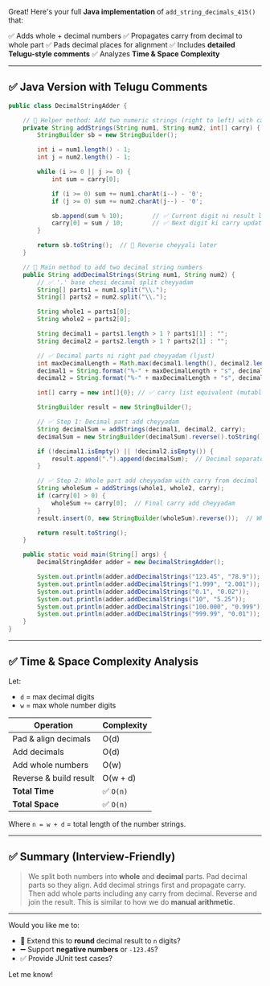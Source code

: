 

Great! Here's your full **Java implementation** of `add_string_decimals_415()` that:

✅ Adds whole + decimal numbers
✅ Propagates carry from decimal to whole part
✅ Pads decimal places for alignment
✅ Includes **detailed Telugu-style comments**
✅ Analyzes **Time & Space Complexity**

---

## ✅ Java Version with Telugu Comments

```java
public class DecimalStringAdder {

    // 🔹 Helper method: Add two numeric strings (right to left) with carry
    private String addStrings(String num1, String num2, int[] carry) {
        StringBuilder sb = new StringBuilder();

        int i = num1.length() - 1;
        int j = num2.length() - 1;

        while (i >= 0 || j >= 0) {
            int sum = carry[0];

            if (i >= 0) sum += num1.charAt(i--) - '0';
            if (j >= 0) sum += num2.charAt(j--) - '0';

            sb.append(sum % 10);        // ✅ Current digit ni result lo add cheyyadam
            carry[0] = sum / 10;        // ✅ Next digit ki carry update cheyyadam
        }

        return sb.toString();  // 🔁 Reverse cheyyali later
    }

    // 🔸 Main method to add two decimal string numbers
    public String addDecimalStrings(String num1, String num2) {
        // ✅ '.' base chesi decimal split cheyyadam
        String[] parts1 = num1.split("\\.");
        String[] parts2 = num2.split("\\.");

        String whole1 = parts1[0];
        String whole2 = parts2[0];

        String decimal1 = parts1.length > 1 ? parts1[1] : "";
        String decimal2 = parts2.length > 1 ? parts2[1] : "";

        // ✅ Decimal parts ni right pad cheyyadam (ljust)
        int maxDecimalLength = Math.max(decimal1.length(), decimal2.length());
        decimal1 = String.format("%-" + maxDecimalLength + "s", decimal1).replace(' ', '0');
        decimal2 = String.format("%-" + maxDecimalLength + "s", decimal2).replace(' ', '0');

        int[] carry = new int[]{0}; // ✅ carry list equivalent (mutable)

        StringBuilder result = new StringBuilder();

        // ✅ Step 1: Decimal part add cheyyadam
        String decimalSum = addStrings(decimal1, decimal2, carry);
        decimalSum = new StringBuilder(decimalSum).reverse().toString();  // Reverse LSB → MSB

        if (!decimal1.isEmpty() || !decimal2.isEmpty()) {
            result.append(".").append(decimalSum);  // Decimal separator and digits
        }

        // ✅ Step 2: Whole part add cheyyadam with carry from decimal
        String wholeSum = addStrings(whole1, whole2, carry);
        if (carry[0] > 0) {
            wholeSum += carry[0];  // Final carry add cheyyadam
        }
        result.insert(0, new StringBuilder(wholeSum).reverse());  // Whole part front lo add cheyyadam

        return result.toString();
    }

    public static void main(String[] args) {
        DecimalStringAdder adder = new DecimalStringAdder();

        System.out.println(adder.addDecimalStrings("123.45", "78.9"));     // 202.35
        System.out.println(adder.addDecimalStrings("1.999", "2.001"));     // 4
        System.out.println(adder.addDecimalStrings("0.1", "0.02"));        // 0.12
        System.out.println(adder.addDecimalStrings("10", "5.25"));         // 15.25
        System.out.println(adder.addDecimalStrings("100.000", "0.999"));   // 100.999
        System.out.println(adder.addDecimalStrings("999.99", "0.01"));     // 1000
    }
}
```

---

## ✅ Time & Space Complexity Analysis

Let:

* `d` = max decimal digits
* `w` = max whole number digits

| Operation              | Complexity |
| ---------------------- | ---------- |
| Pad & align decimals   | O(d)       |
| Add decimals           | O(d)       |
| Add whole numbers      | O(w)       |
| Reverse & build result | O(w + d)   |
| **Total Time**         | ✅ `O(n)`   |
| **Total Space**        | ✅ `O(n)`   |

Where `n = w + d` = total length of the number strings.

---

## ✅ Summary (Interview-Friendly)

> We split both numbers into **whole** and **decimal** parts.
> Pad decimal parts so they align.
> Add decimal strings first and propagate carry.
> Then add whole parts including any carry from decimal.
> Reverse and join the result.
> This is similar to how we do **manual arithmetic**.

---

Would you like me to:

* 🔄 Extend this to **round** decimal result to `n` digits?
* ➖ Support **negative numbers** or `-123.45`?
* ✅ Provide JUnit test cases?

Let me know!

